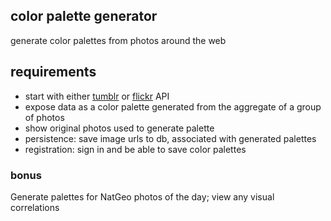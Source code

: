 ## color palette generator

generate color palettes from photos around the web 

## requirements

* start with either [tumblr](http://www.tumblr.com/docs/en/api/v2) or [flickr](https://www.flickr.com/services/api/) API
* expose data as a color palette generated from the aggregate of a group of photos
* show original photos used to generate palette
* persistence: save image urls to db, associated with generated palettes
* registration: sign in and be able to save color palettes 

### bonus

Generate palettes for NatGeo photos of the day; view any visual correlations

